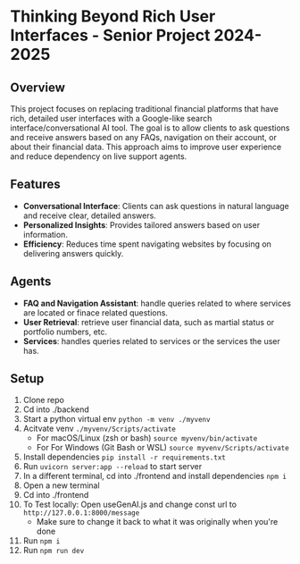 # Thinking Beyond Rich User Interfaces - Senior Project 2024-2025

## Overview

This project focuses on replacing traditional financial platforms that have rich, detailed user interfaces with a Google-like search interface/conversational AI tool.
The goal is to allow clients to ask questions and receive answers based on any FAQs, navigation on their account, or about their financial data. This approach aims to improve user experience and reduce dependency on live support agents.
 
## Features

-   **Conversational Interface**: Clients can ask questions in natural language and receive clear, detailed answers.
-   **Personalized Insights**: Provides tailored answers based on user information.
-   **Efficiency**: Reduces time spent navigating websites by focusing on delivering answers quickly.

## Agents

-   **FAQ and Navigation Assistant**: handle queries related to where services are located or finace related questions.
-   **User Retrieval**: retrieve user financial data, such as martial status or portfolio numbers, etc.
-   **Services**: handles queries related to services or the services the user has.

## Setup

1. Clone repo
2. Cd into ./backend
3. Start a python virtual env `python -m venv ./myvenv`
4. Acitvate venv `./myvenv/Scripts/activate`
    - For macOS/Linux (zsh or bash) `source myvenv/bin/activate`
    - For For Windows (Git Bash or WSL) `source myvenv/Scripts/activate`
5. Install dependencies `pip install -r requirements.txt`
6. Run `uvicorn server:app --reload` to start server
7. In a different terminal, cd into ./frontend and install dependencies `npm i `
8. Open a new terminal
9. Cd into ./frontend
10. To Test locally: Open useGenAI.js and change const url to `http://127.0.0.1:8000/message`
    - Make sure to change it back to what it was originally when you're done
11. Run `npm i`
12. Run `npm run dev`

